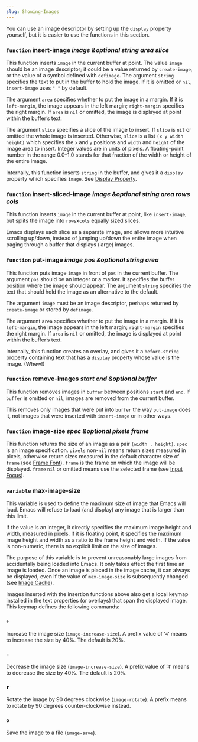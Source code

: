 ```yaml
---
slug: Showing-Images
---
```


You can use an image descriptor by setting up the `display` property yourself, but it is easier to use the functions in this section.

### <span className="tag function">`function`</span> **insert-image** *image \&optional string area slice*

This function inserts `image` in the current buffer at point. The value `image` should be an image descriptor; it could be a value returned by `create-image`, or the value of a symbol defined with `defimage`. The argument `string` specifies the text to put in the buffer to hold the image. If it is omitted or `nil`, `insert-image` uses `" "` by default.

The argument `area` specifies whether to put the image in a margin. If it is `left-margin`, the image appears in the left margin; `right-margin` specifies the right margin. If `area` is `nil` or omitted, the image is displayed at point within the buffer’s text.

The argument `slice` specifies a slice of the image to insert. If `slice` is `nil` or omitted the whole image is inserted. Otherwise, `slice` is a list `(x y width height)` which specifies the `x` and `y` positions and `width` and `height` of the image area to insert. Integer values are in units of pixels. A floating-point number in the range 0.0–1.0 stands for that fraction of the width or height of the entire image.

Internally, this function inserts `string` in the buffer, and gives it a `display` property which specifies `image`. See [Display Property](Display-Property).

### <span className="tag function">`function`</span> **insert-sliced-image** *image \&optional string area rows cols*

This function inserts `image` in the current buffer at point, like `insert-image`, but splits the image into `rows`x`cols` equally sized slices.

Emacs displays each slice as a separate image, and allows more intuitive scrolling up/down, instead of jumping up/down the entire image when paging through a buffer that displays (large) images.

### <span className="tag function">`function`</span> **put-image** *image pos \&optional string area*

This function puts image `image` in front of `pos` in the current buffer. The argument `pos` should be an integer or a marker. It specifies the buffer position where the image should appear. The argument `string` specifies the text that should hold the image as an alternative to the default.

The argument `image` must be an image descriptor, perhaps returned by `create-image` or stored by `defimage`.

The argument `area` specifies whether to put the image in a margin. If it is `left-margin`, the image appears in the left margin; `right-margin` specifies the right margin. If `area` is `nil` or omitted, the image is displayed at point within the buffer’s text.

Internally, this function creates an overlay, and gives it a `before-string` property containing text that has a `display` property whose value is the image. (Whew!)

### <span className="tag function">`function`</span> **remove-images** *start end \&optional buffer*

This function removes images in `buffer` between positions `start` and `end`. If `buffer` is omitted or `nil`, images are removed from the current buffer.

This removes only images that were put into `buffer` the way `put-image` does it, not images that were inserted with `insert-image` or in other ways.

### <span className="tag function">`function`</span> **image-size** *spec \&optional pixels frame*

This function returns the size of an image as a pair `(width . height)`<!-- /@w -->. `spec` is an image specification. `pixels` non-`nil` means return sizes measured in pixels, otherwise return sizes measured in the default character size of `frame` (see [Frame Font](Frame-Font)). `frame` is the frame on which the image will be displayed. `frame` `nil` or omitted means use the selected frame (see [Input Focus](Input-Focus)).

### <span className="tag variable">`variable`</span> **max-image-size**

This variable is used to define the maximum size of image that Emacs will load. Emacs will refuse to load (and display) any image that is larger than this limit.

If the value is an integer, it directly specifies the maximum image height and width, measured in pixels. If it is floating point, it specifies the maximum image height and width as a ratio to the frame height and width. If the value is non-numeric, there is no explicit limit on the size of images.

The purpose of this variable is to prevent unreasonably large images from accidentally being loaded into Emacs. It only takes effect the first time an image is loaded. Once an image is placed in the image cache, it can always be displayed, even if the value of `max-image-size` is subsequently changed (see [Image Cache](Image-Cache)).

Images inserted with the insertion functions above also get a local keymap installed in the text properties (or overlays) that span the displayed image. This keymap defines the following commands:

### `+`

Increase the image size (`image-increase-size`). A prefix value of ‘`4`’ means to increase the size by 40%. The default is 20%.

### `-`

Decrease the image size (`image-increase-size`). A prefix value of ‘`4`’ means to decrease the size by 40%. The default is 20%.

### `r`

Rotate the image by 90 degrees clockwise (`image-rotate`). A prefix means to rotate by 90 degrees counter-clockwise instead.

### `o`

Save the image to a file (`image-save`).
